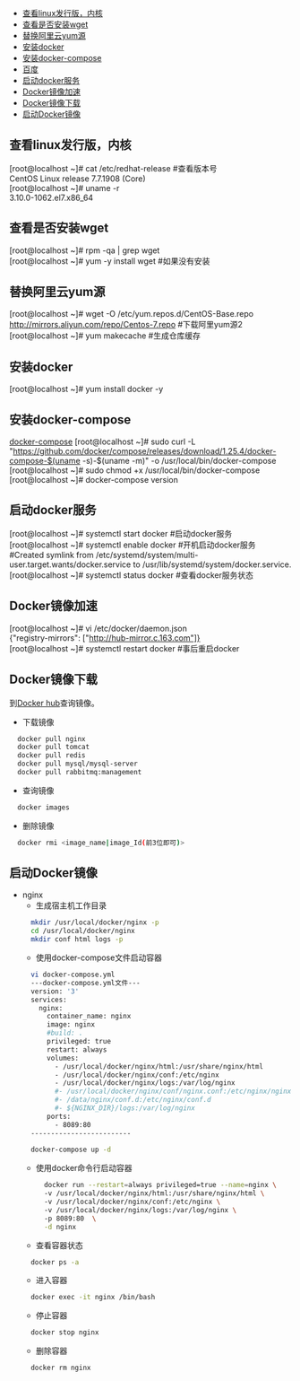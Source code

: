 - [查看linux发行版，内核](#查看linux发行版，内核)
- [查看是否安装wget](#查看是否安装wget)
- [替换阿里云yum源](#替换阿里云yum源)
- [安装docker](#安装docker)
- [安装docker-compose](#安装docker-compose)
- [百度](https://www.baidu.com)
- [启动docker服务](#启动docker服务)
- [Docker镜像加速](#Docker镜像加速)
- [Docker镜像下载](#Docker镜像下载)
- [启动Docker镜像](#启动Docker镜像)
## 查看linux发行版，内核
[root@localhost ~]# cat /etc/redhat-release  #查看版本号  
CentOS Linux release 7.7.1908 (Core)  
[root@localhost ~]# uname -r  
3.10.0-1062.el7.x86_64

## 查看是否安装wget
[root@localhost ~]# rpm -qa | grep wget  
[root@localhost ~]# yum -y install wget #如果没有安装  

## 替换阿里云yum源
[root@localhost ~]# wget -O /etc/yum.repos.d/CentOS-Base.repo http://mirrors.aliyun.com/repo/Centos-7.repo #下载阿里yum源2  
[root@localhost ~]# yum makecache  #生成仓库缓存  

## 安装docker
[root@localhost ~]# yum install docker -y  

## 安装docker-compose
[docker-compose](https://docs.docker.com/compose/install/)
[root@localhost ~]# sudo curl -L "https://github.com/docker/compose/releases/download/1.25.4/docker-compose-$(uname -s)-$(uname -m)" -o /usr/local/bin/docker-compose  
[root@localhost ~]# sudo chmod +x /usr/local/bin/docker-compose  
[root@localhost ~]# docker-compose version  

## 启动docker服务
[root@localhost ~]# systemctl start docker  #启动docker服务  
[root@localhost ~]# systemctl enable docker #开机启动docker服务  
#Created symlink from /etc/systemd/system/multi-user.target.wants/docker.service to /usr/lib/systemd/system/docker.service.
[root@localhost ~]# systemctl status docker #查看docker服务状态  

## Docker镜像加速
[root@localhost ~]# vi /etc/docker/daemon.json  
{"registry-mirrors": ["http://hub-mirror.c.163.com"]}  
[root@localhost ~]# systemctl restart docker #事后重启docker  

## Docker镜像下载  
到[Docker hub](https://hub.docker.com/)查询镜像。  
* 下载镜像
```bash
  docker pull nginx  
  docker pull tomcat  
  docker pull redis  
  docker pull mysql/mysql-server  
  docker pull rabbitmq:management
```
* 查询镜像
```bash
  docker images
```
* 删除镜像
```bash
  docker rmi <image_name|image_Id(前3位即可)>
``` 
## 启动Docker镜像  
* nginx
  * 生成宿主机工作目录
  ```bash
    mkdir /usr/local/docker/nginx -p
    cd /usr/local/docker/nginx
    mkdir conf html logs -p
  ```
  * 使用docker-compose文件启动容器
  ```bash
    vi docker-compose.yml
    ---docker-compose.yml文件---
    version: '3'
    services:
      nginx:
        container_name: nginx
        image: nginx
        #build: .
        privileged: true
        restart: always
        volumes:
          - /usr/local/docker/nginx/html:/usr/share/nginx/html
          - /usr/local/docker/nginx/conf:/etc/nginx
          - /usr/local/docker/nginx/logs:/var/log/nginx
          #- /usr/local/docker/nginx/conf/nginx.conf:/etc/nginx/nginx.conf
          #- /data/nginx/conf.d:/etc/nginx/conf.d
          #- ${NGINX_DIR}/logs:/var/log/nginx
        ports:
          - 8089:80
    -------------------------
    
    docker-compose up -d
  ```
  * 使用docker命令行启动容器
    ```bash
      docker run --restart=always privileged=true --name=nginx \  
      -v /usr/local/docker/nginx/html:/usr/share/nginx/html \  
      -v /usr/local/docker/nginx/conf:/etc/nginx \  
      -v /usr/local/docker/nginx/logs:/var/log/nginx \  
      -p 8089:80  \
      -d nginx
    ```
  * 查看容器状态
  ```bash
    docker ps -a
  ```
  * 进入容器
  ```bash
    docker exec -it nginx /bin/bash
  ```  
  * 停止容器
  ```bash
    docker stop nginx
  ```
  * 删除容器
  ```bash
    docker rm nginx
  ```
